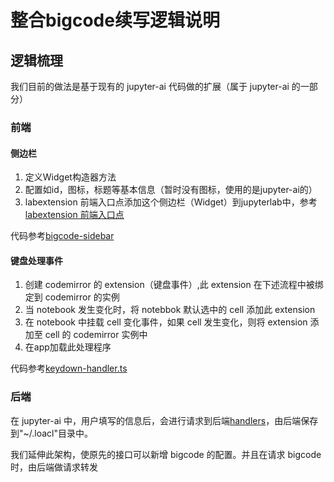 # 整合bigcode续写逻辑说明


## 逻辑梳理
我们目前的做法是基于现有的 jupyter-ai 代码做的扩展（属于 jupyter-ai 的一部分）

### 前端

#### 侧边栏
1. 定义Widget构造器方法
2. 配置如id，图标，标题等基本信息（暂时没有图标，使用的是jupyter-ai的）
3. labextension 前端入口点添加这个侧边栏（Widget）到jupyterlab中，参考[labextension 前端入口点](./packages/jupyter-ai/src/index.ts)

代码参考[bigcode-sidebar](./packages/jupyter-ai/src/widgets/bigcode-sidebar.tsx)

#### 键盘处理事件

1. 创建 codemirror 的 extension（键盘事件）,此 extension 在下述流程中被绑定到 codemirror 的实例
2. 当 notebook 发生变化时，将 notebbok 默认选中的 cell 添加此 extension
3. 在 notebook 中挂载 cell 变化事件，如果 cell 发生变化，则将 extension 添加至 cell 的 codemirror 实例中
4. 在app加载此处理程序

代码参考[keydown-handler.ts](./packages/jupyter-ai/src/keydown-handler.ts)

### 后端

在 jupyter-ai 中，用户填写的信息后，会进行请求到后端[handlers](./packages/jupyter-ai/jupyter_ai/handlers.py)，由后端保存到"~/.loacl"目录中。

我们延伸此架构，使原先的接口可以新增 bigcode 的配置。并且在请求 bigcode 时，由后端做请求转发

